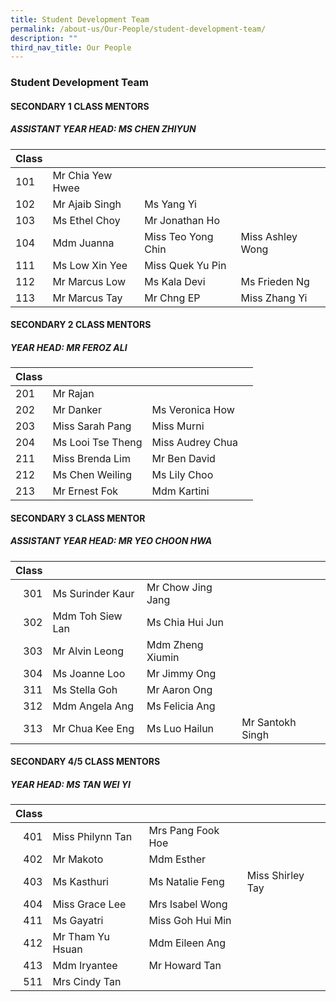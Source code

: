 ```yaml
---
title: Student Development Team
permalink: /about-us/Our-People/student-development-team/
description: ""
third_nav_title: Our People
---
```

### Student Development Team

#### SECONDARY 1 CLASS MENTORS

##### ASSISTANT YEAR HEAD: MS CHEN ZHIYUN

| Class 	|  	|  	|  	|
|---	|---	|---	|---	|
| 101 	| Mr Chia Yew Hwee 	|  	|  	|
| 102 	| Mr Ajaib Singh 	| Ms Yang Yi 	|  	|
| 103 	| Ms Ethel Choy 	| Mr Jonathan Ho 	|  	|
| 104 	| Mdm Juanna 	| Miss Teo Yong Chin     	| Miss Ashley Wong 	|
| 111 	| Ms Low Xin Yee 	| Miss Quek Yu Pin 	|  	|
| 112 	| Mr Marcus Low 	| Ms Kala Devi 	| Ms Frieden Ng 	|
| 113 	| Mr Marcus Tay 	| Mr Chng EP 	| Miss Zhang Yi 	|

#### SECONDARY 2 CLASS MENTORS

##### YEAR HEAD: MR FEROZ ALI

| Class 	|  	|  	|  	|
|---	|---	|---	|---	|
| 201 	| Mr Rajan	|  	|  	|
| 202 	| Mr Danker 	| Ms Veronica How 	|  	|
| 203 	| Miss Sarah Pang 	| Miss Murni 	|  	|
| 204 	| Ms Looi Tse Theng 	| Miss Audrey Chua 	|
| 211 	| Miss Brenda Lim 	| Mr Ben David 	|  	|
| 212 	| Ms Chen Weiling 	| Ms Lily Choo	|  	|
| 213 	| Mr Ernest Fok 	| Mdm Kartini 	|  	|

#### SECONDARY 3 CLASS MENTOR

##### ASSISTANT YEAR HEAD: MR YEO CHOON HWA

| Class 	|  	|  	|  	|
|---:	|---	|---	|---	|
| 301 	| Ms Surinder Kaur 	| Mr Chow Jing Jang 	|  	|
| 302 	| Mdm Toh Siew Lan 	| Ms Chia Hui Jun 	|  	|
| 303 	| Mr Alvin Leong 	| Mdm Zheng Xiumin 	|  	|
| 304 	| Ms Joanne Loo 	| Mr Jimmy Ong 	|  	|
| 311 	| Ms Stella Goh 	| Mr Aaron Ong 	|  	|
| 312 	| Mdm Angela Ang 	| Ms Felicia Ang 	|  	|
| 313 	| Mr Chua Kee Eng 	| Ms Luo Hailun 	| Mr Santokh Singh 	|

#### SECONDARY 4/5 CLASS MENTORS

##### YEAR HEAD: MS TAN WEI YI

| Class 	|  	|  	|  	|
|---:	|---	|---	|---	|
| 401 	| Miss Philynn Tan 	| Mrs Pang Fook Hoe 	|  	|
| 402 	| Mr Makoto 	| Mdm Esther 	|  	|
| 403 	| Ms Kasthuri 	| Ms Natalie Feng 	| Miss Shirley Tay 	|
| 404 	| Miss Grace Lee 	| Mrs Isabel Wong 	|  	|
| 411 	| Ms Gayatri 	| Miss Goh Hui Min 	|  	|
| 412 	| Mr Tham Yu Hsuan 	| Mdm Eileen Ang 	|  	|
| 413 	| Mdm Iryantee 	| Mr Howard Tan 	|  	|
| 511 	| Mrs Cindy Tan 	|  	|  	|